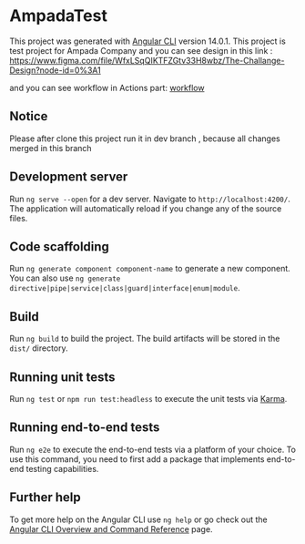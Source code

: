 # AmpadaTest

This project was generated with [Angular CLI](https://github.com/angular/angular-cli) version 14.0.1.
This project is test project for Ampada Company and you can see design in this link : 
https://www.figma.com/file/WfxLSqQIKTFZGtv33H8wbz/The-Challange-Design?node-id=0%3A1

and you can see workflow in Actions part: [workflow](https://github.com/fardad2105/ampada-test/actions)

## Notice
Please after clone this project run it in dev branch , because all changes merged in this branch

## Development server

Run `ng serve --open` for a dev server. Navigate to `http://localhost:4200/`. The application will automatically reload if you change any of the source files.

## Code scaffolding

Run `ng generate component component-name` to generate a new component. You can also use `ng generate directive|pipe|service|class|guard|interface|enum|module`.

## Build

Run `ng build` to build the project. The build artifacts will be stored in the `dist/` directory.

## Running unit tests

Run `ng test` or `npm run test:headless` to execute the unit tests via [Karma](https://karma-runner.github.io).

## Running end-to-end tests

Run `ng e2e` to execute the end-to-end tests via a platform of your choice. To use this command, you need to first add a package that implements end-to-end testing capabilities.

## Further help

To get more help on the Angular CLI use `ng help` or go check out the [Angular CLI Overview and Command Reference](https://angular.io/cli) page.
